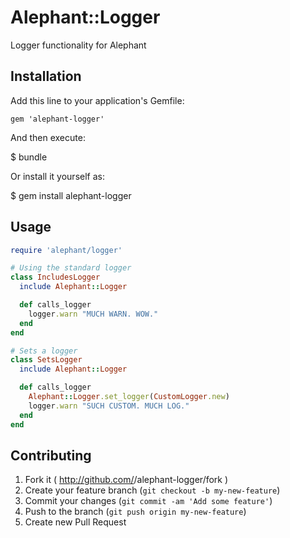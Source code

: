 # Alephant::Logger

Logger functionality for Alephant

## Installation

Add this line to your application's Gemfile:

    gem 'alephant-logger'

And then execute:

$ bundle

Or install it yourself as:

$ gem install alephant-logger

## Usage

```rb
require 'alephant/logger'

# Using the standard logger
class IncludesLogger
  include Alephant::Logger

  def calls_logger
    logger.warn "MUCH WARN. WOW."
  end
end

# Sets a logger
class SetsLogger
  include Alephant::Logger

  def calls_logger
    Alephant::Logger.set_logger(CustomLogger.new)
    logger.warn "SUCH CUSTOM. MUCH LOG."
  end
end

```

## Contributing

1. Fork it ( http://github.com/<my-github-username>/alephant-logger/fork )
2. Create your feature branch (`git checkout -b my-new-feature`)
3. Commit your changes (`git commit -am 'Add some feature'`)
4. Push to the branch (`git push origin my-new-feature`)
5. Create new Pull Request
